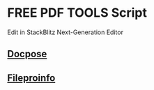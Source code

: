 # FREE PDF TOOLS Script

Edit in StackBlitz Next-Generation Editor
## [Docpose](https://docpose.com/pdf-converter-online)
## [Fileproinfo](https://fileproinfo.com/converter/pdf-to-jpg)
